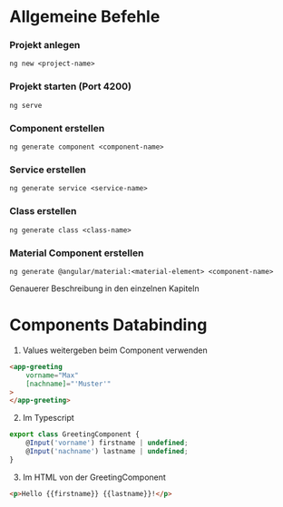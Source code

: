# Allgemeine Befehle
### Projekt anlegen
```
ng new <project-name>
```

### Projekt starten (Port 4200)
```
ng serve
```

### Component erstellen
```
ng generate component <component-name>
```

### Service erstellen
```
ng generate service <service-name>
```

### Class erstellen
```
ng generate class <class-name>
```

### Material Component erstellen
```
ng generate @angular/material:<material-element> <component-name>
```
Genauerer Beschreibung in den einzelnen Kapiteln

# Components Databinding
1. Values weitergeben beim Component verwenden
```HTML
<app-greeting
    vorname="Max"
    [nachname]="'Muster'"
>
</app-greeting>
```
2. Im Typescript

```typescript
export class GreetingComponent {
    @Input('vorname') firstname | undefined;
    @Input('nachname') lastname | undefined;
}
```
3. Im HTML von der GreetingComponent
```HTML
<p>Hello {{firstname}} {{lastname}}!</p>
```
